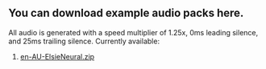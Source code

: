 ## You can download example audio packs here. 

All audio is generated with a speed multiplier of 1.25x, 0ms leading silence, and 25ms trailing silence.
Currently available:
  1. [en-AU-ElsieNeural.zip]()
